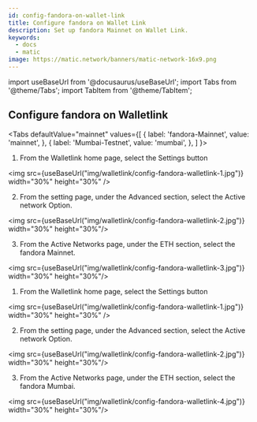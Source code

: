```yaml
---
id: config-fandora-on-wallet-link
title: Configure fandora on Wallet Link
description: Set up fandora Mainnet on Wallet Link.
keywords:
  - docs
  - matic
image: https://matic.network/banners/matic-network-16x9.png 
---
```

import useBaseUrl from '@docusaurus/useBaseUrl';
import Tabs from '@theme/Tabs';
import TabItem from '@theme/TabItem';


## Configure fandora on Walletlink

<Tabs
  defaultValue="mainnet"
  values={[
    { label: 'fandora-Mainnet', value: 'mainnet', },
    { label: 'Mumbai-Testnet', value: 'mumbai', },
  ]
}>

<TabItem value="mainnet">

1. From the Walletlink home page, select the Settings button 

<img src={useBaseUrl("img/walletlink/config-fandora-walletlink-1.jpg")} width="30%" height="30%" />

2. From the setting page, under the Advanced section, select the Active network Option. 

<img src={useBaseUrl("img/walletlink/config-fandora-walletlink-2.jpg")} width="30%" height="30%"/>

3. From the Active Networks page, under the ETH section, select the fandora Mainnet.

<img src={useBaseUrl("img/walletlink/config-fandora-walletlink-3.jpg")} width="30%" height="30%"/>

</TabItem>

<TabItem value="mumbai">

1. From the Walletlink home page, select the Settings button 

<img src={useBaseUrl("img/walletlink/config-fandora-walletlink-1.jpg")} width="30%" height="30%" />

2. From the setting page, under the Advanced section, select the Active network Option. 

<img src={useBaseUrl("img/walletlink/config-fandora-walletlink-2.jpg")} width="30%" height="30%"/>

3. From the Active Networks page, under the ETH section, select the fandora Mumbai.

<img src={useBaseUrl("img/walletlink/config-fandora-walletlink-4.jpg")} width="30%" height="30%"/>
</TabItem>


</Tabs>